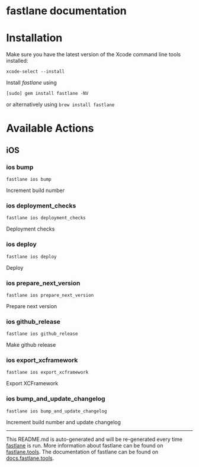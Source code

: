 fastlane documentation
================
# Installation

Make sure you have the latest version of the Xcode command line tools installed:

```
xcode-select --install
```

Install _fastlane_ using
```
[sudo] gem install fastlane -NV
```
or alternatively using `brew install fastlane`

# Available Actions
## iOS
### ios bump
```
fastlane ios bump
```
Increment build number
### ios deployment_checks
```
fastlane ios deployment_checks
```
Deployment checks
### ios deploy
```
fastlane ios deploy
```
Deploy
### ios prepare_next_version
```
fastlane ios prepare_next_version
```
Prepare next version
### ios github_release
```
fastlane ios github_release
```
Make github release
### ios export_xcframework
```
fastlane ios export_xcframework
```
Export XCFramework
### ios bump_and_update_changelog
```
fastlane ios bump_and_update_changelog
```
Increment build number and update changelog

----

This README.md is auto-generated and will be re-generated every time [fastlane](https://fastlane.tools) is run.
More information about fastlane can be found on [fastlane.tools](https://fastlane.tools).
The documentation of fastlane can be found on [docs.fastlane.tools](https://docs.fastlane.tools).
